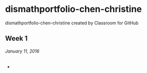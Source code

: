 # dismathportfolio-chen-christine
dismathportfolio-chen-christine created by Classroom for GitHub

## Week 1
###### January 11, 2016

-
